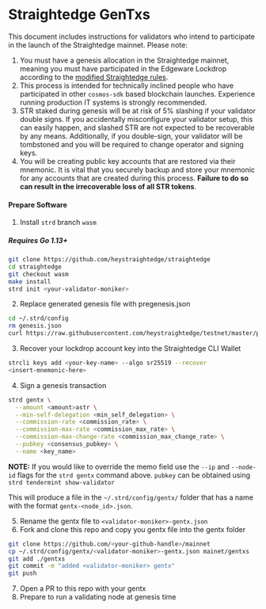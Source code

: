 # Straightedge GenTxs

This document includes instructions for validators who intend to participate in the launch of the Straightedge mainnet. Please note:

1. You must have a genesis allocation in the Straightedge mainnet, meaning you must have participated in the Edgeware Lockdrop according to the [modified Straightedge rules](https://medium.com/straightedge/on-the-straightedge-genesis-block-d073e78b9b02).
1. This process is intended for technically inclined people who have participated in other `cosmos-sdk` based blockchain launches. Experience running production IT systems is strongly recommended.
2. STR staked during genesis will be at risk of 5% slashing if your validator double signs. If you accidentally misconfigure your validator setup, this can easily happen, and slashed STR are not expected to be recoverable by any means. Additionally, if you double-sign, your validator will be tombstoned and you will be required to change operator and signing keys.
3. You will be creating public key accounts that are restored via their mnemonic. It is vital that you securely backup and store your mnemonic for any accounts that are created during this process. **Failure to do so can result in the irrecoverable loss of all STR tokens**.

#### Prepare Software

1. Install `strd` branch `wasm`

##### Requires Go 1.13+

```sh
git clone https://github.com/heystraightedge/straightedge
cd straightedge
git checkout wasm
make install
strd init <your-validator-moniker>
```

2. Replace generated genesis file with pregenesis.json

```sh
cd ~/.strd/config
rm genesis.json
curl https://raw.githubusercontent.com/heystraightedge/testnet/master/pregenesis.json -o genesis.json
```

3. Recover your lockdrop account key into the Straightedge CLI Wallet

```sh
strcli keys add <your-key-name> --algo sr25519 --recover
<insert-mnemonic-here>
```

4. Sign a genesis transaction

```sh
strd gentx \
  --amount <amount>astr \
  --min-self-delegation <min_self_delegation> \
  --commission-rate <commission_rate> \
  --commission-max-rate <commission_max_rate> \
  --commission-max-change-rate <commission_max_change_rate> \
  --pubkey <consensus_pubkey> \
  --name <key_name>
```

**NOTE:**  If you would like to override the memo field use the `--ip` and `--node-id` flags for the `strd gentx` command above. `pubkey` can be obtained using `strd tendermint show-validator`

This will produce a file in the `~/.strd/config/gentx/` folder that has a name with the format `gentx-<node_id>.json`.

5. Rename the gentx file to `<validator-moniker>-gentx.json`
6. Fork and clone this repo and copy you gentx file into the gentx folder
  
```sh
git clone https://github.com/<your-github-handle>/mainnet
cp ~/.strd/config/gentx/<validator-moniker>-gentx.json mainet/gentxs
git add ./gentxs
git commit -m "added <validator-moniker> gentx"
git push
```

7. Open a PR to this repo with your gentx
8. Prepare to run a validating node at genesis time
